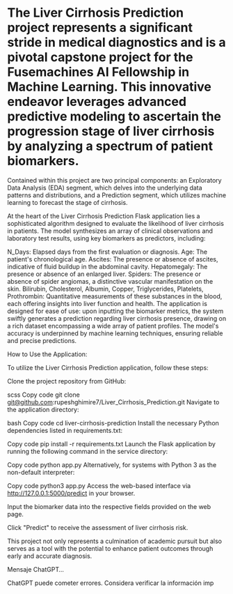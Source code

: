 # The Liver Cirrhosis Prediction project represents a significant stride in medical diagnostics and is a pivotal capstone project for the Fusemachines AI Fellowship in Machine Learning. This innovative endeavor leverages advanced predictive modeling to ascertain the progression stage of liver cirrhosis by analyzing a spectrum of patient biomarkers.

Contained within this project are two principal components: an Exploratory Data Analysis (EDA) segment, which delves into the underlying data patterns and distributions, and a Prediction segment, which utilizes machine learning to forecast the stage of cirrhosis.

At the heart of the Liver Cirrhosis Prediction Flask application lies a sophisticated algorithm designed to evaluate the likelihood of liver cirrhosis in patients. The model synthesizes an array of clinical observations and laboratory test results, using key biomarkers as predictors, including:

N_Days: Elapsed days from the first evaluation or diagnosis.
Age: The patient's chronological age.
Ascites: The presence or absence of ascites, indicative of fluid buildup in the abdominal cavity.
Hepatomegaly: The presence or absence of an enlarged liver.
Spiders: The presence or absence of spider angiomas, a distinctive vascular manifestation on the skin.
Bilirubin, Cholesterol, Albumin, Copper, Triglycerides, Platelets, Prothrombin: Quantitative measurements of these substances in the blood, each offering insights into liver function and health.
The application is designed for ease of use: upon inputting the biomarker metrics, the system swiftly generates a prediction regarding liver cirrhosis presence, drawing on a rich dataset encompassing a wide array of patient profiles. The model's accuracy is underpinned by machine learning techniques, ensuring reliable and precise predictions.

How to Use the Application:

To utilize the Liver Cirrhosis Prediction application, follow these steps:

Clone the project repository from GitHub:

scss
Copy code
git clone git@github.com:rupeshghimire7/Liver_Cirrhosis_Prediction.git
Navigate to the application directory:

bash
Copy code
cd liver-cirrhosis-prediction
Install the necessary Python dependencies listed in requirements.txt:

Copy code
pip install -r requirements.txt
Launch the Flask application by running the following command in the service directory:

Copy code
python app.py
Alternatively, for systems with Python 3 as the non-default interpreter:

Copy code
python3 app.py
Access the web-based interface via http://127.0.0.1:5000/predict in your browser.

Input the biomarker data into the respective fields provided on the web page.

Click "Predict" to receive the assessment of liver cirrhosis risk.

This project not only represents a culmination of academic pursuit but also serves as a tool with the potential to enhance patient outcomes through early and accurate diagnosis.




Mensaje ChatGPT…


ChatGPT puede cometer errores. Considera verificar la información imp
